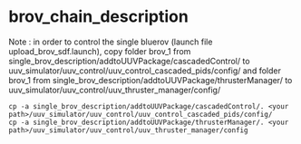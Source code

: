 # brov_chain_description

Note : in order to control the single bluerov (launch file upload_brov_sdf.launch), copy folder brov_1 from single_brov_description/addtoUUVPackage/cascadedControl/ to uuv_simulator/uuv_control/uuv_control_cascaded_pids/config/ and folder brov_1 from single_brov_description/addtoUUVPackage/thrusterManager/ to uuv_simulator/uuv_control/uuv_thruster_manager/config/

```
cp -a single_brov_description/addtoUUVPackage/cascadedControl/. <your path>/uuv_simulator/uuv_control/uuv_control_cascaded_pids/config/
cp -a single_brov_description/addtoUUVPackage/thrusterManager/. <your path>/uuv_simulator/uuv_control/uuv_thruster_manager/config
```
